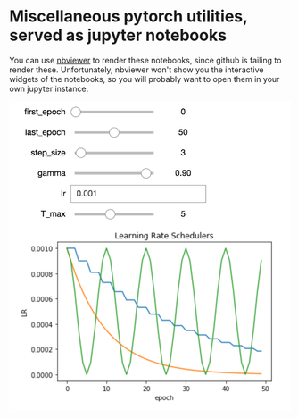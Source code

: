 # Miscellaneous pytorch utilities, served as jupyter notebooks 

You can use [nbviewer](https://nbviewer.jupyter.org/) to render these notebooks, since github is failing to render these.
Unfortunately, nbviewer won't show you the interactive widgets of the notebooks, so you
will probably want to open them in your own jupyter instance.

<img src="./images/interactive_lr_scheduler.png" />
